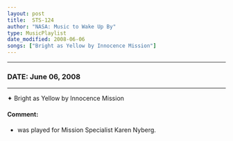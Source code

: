 ```yaml
---
layout: post
title:  STS-124
author: "NASA: Music to Wake Up By"
type: MusicPlaylist
date_modified: 2008-06-06
songs: ["Bright as Yellow by Innocence Mission"]
---
```


----
### DATE: June 06, 2008
----
✦ Bright as Yellow by Innocence Mission

#### Comment:
* was played for Mission Specialist Karen Nyberg.



<br/>
<center>
	<a target="_blank"
	   href="https://twitter.com/intent/tweet?hashtags=Space,NASA,Playlist,NASAWakeupCalls,SpaceProgram&text={{ page.author}}, '{{ page.songs.first }}' {{ page.title }}, {{ page.date | date: '%B %d, %Y' }}. {{ site.url }}{{ page.url }} @nasawakeupcalls">
	   <i class="fab fa-twitter" alt="Tweet this page" style="font-size: 1.3em;"></i>
	</a>
	&nbsp; 	<i class="fas fa-user-astronaut" style="font-size: 1.5em;"></i> &nbsp;
    <a type="amzn" search="'Bright as Yellow by Innocence Mission'" category="popular music">
        <i class="fab fa-amazon" style="font-size: 1.3em;"></i>
    </a>
</center>
